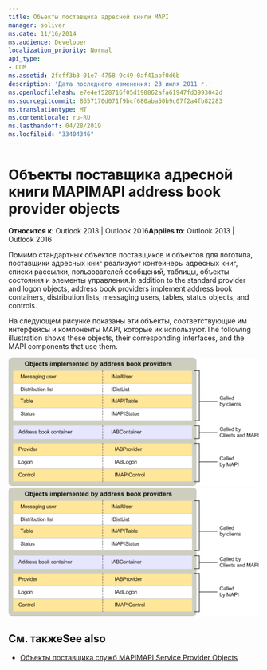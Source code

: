 ```yaml
---
title: Объекты поставщика адресной книги MAPI
manager: soliver
ms.date: 11/16/2014
ms.audience: Developer
localization_priority: Normal
api_type:
- COM
ms.assetid: 2fcff3b3-01e7-4758-9c49-0af41abf0d6b
description: 'Дата последнего изменения: 23 июля 2011 г.'
ms.openlocfilehash: e7e4ef528716f05d198862afa61947fd3993042d
ms.sourcegitcommit: 8657170d071f9bcf680aba50b9c07f2a4fb82283
ms.translationtype: MT
ms.contentlocale: ru-RU
ms.lasthandoff: 04/28/2019
ms.locfileid: "33404346"
---
```

# <a name="mapi-address-book-provider-objects"></a><span data-ttu-id="b1d59-103">Объекты поставщика адресной книги MAPI</span><span class="sxs-lookup"><span data-stu-id="b1d59-103">MAPI address book provider objects</span></span>
  
<span data-ttu-id="b1d59-104">**Относится к**: Outlook 2013 | Outlook 2016</span><span class="sxs-lookup"><span data-stu-id="b1d59-104">**Applies to**: Outlook 2013 | Outlook 2016</span></span> 
  
<span data-ttu-id="b1d59-105">Помимо стандартных объектов поставщиков и объектов для логотипа, поставщики адресных книг реализуют контейнеры адресных книг, списки рассылки, пользователей сообщений, таблицы, объекты состояния и элементы управления.</span><span class="sxs-lookup"><span data-stu-id="b1d59-105">In addition to the standard provider and logon objects, address book providers implement address book containers, distribution lists, messaging users, tables, status objects, and controls.</span></span>
  
<span data-ttu-id="b1d59-106">На следующем рисунке показаны эти объекты, соответствующие им интерфейсы и компоненты MAPI, которые их используют.</span><span class="sxs-lookup"><span data-stu-id="b1d59-106">The following illustration shows these objects, their corresponding interfaces, and the MAPI components that use them.</span></span>
  
<span data-ttu-id="b1d59-107">![Объекты, которые реализуют поставщики адресных](media/amapi_64.gif "книг")</span><span class="sxs-lookup"><span data-stu-id="b1d59-107">![Objects that address book providers implement](media/amapi_64.gif "Objects that address book providers implement")</span></span>
  
## <a name="see-also"></a><span data-ttu-id="b1d59-108">См. также</span><span class="sxs-lookup"><span data-stu-id="b1d59-108">See also</span></span>

- [<span data-ttu-id="b1d59-109">Объекты поставщика служб MAPI</span><span class="sxs-lookup"><span data-stu-id="b1d59-109">MAPI Service Provider Objects</span></span>](mapi-service-provider-objects.md)

